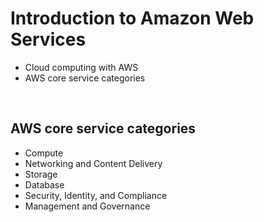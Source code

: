# Introduction to Amazon Web Services

- Cloud computing with AWS
- AWS core service categories

<br>

## AWS core service categories
- Compute
- Networking and Content Delivery
- Storage
- Database
- Security, Identity, and Compliance
- Management and Governance


<br>

